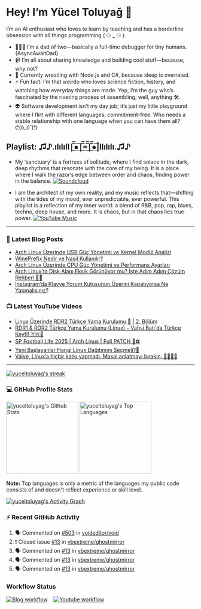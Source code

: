# Hey! I’m Yücel Toluyağ 👋

I’m an AI enthusiast who loves to learn by teaching and has a borderline obsession with all things programming ( ⚆ _ ⚆ ).

- 👨‍👧‍👦 I’m a dad of two—basically a full-time debugger for tiny humans. {AsyncAwaitDad}
- 📹 I’m all about sharing knowledge and building cool stuff—because, why not?
- 🎒 Currently wrestling with Node.js and C#, because sleep is overrated.
- ⚡ Fun fact: I’m that weirdo who loves science fiction, history, and watching how everyday things are made. Yep, I’m the guy who’s fascinated by the riveting process of assembling, well, anything 🛠️.
- 👽 Software development isn’t my day job; it’s just my little playground where I flirt with different languages, commitment-free. Who needs a stable relationship with one language when you can have them all? ᕦ(ò_óˇ)ᕤ

## Playlist: ♫♪.ılılıll|̲̅̅●̲̅̅|̲̅̅=̲̅̅|̲̅̅●̲̅̅|llılılı.♫♪

- My ‘sanctuary’ is a fortress of solitude, where I find solace in the dark, deep rhythms that resonate with the core of my being. It is a place where I walk the razor’s edge between order and chaos, finding power in the balance.  [![Soundcloud](https://img.shields.io/badge/Soundcloud-FF3300?logo=Soundcloud&logoColor=darkwhite)](https://soundcloud.com/yuceltoluyag)

- I am the architect of my own reality, and my music reflects that—shifting with the tides of my mood, ever unpredictable, ever powerful. This playlist is a reflection of my inner world: a blend of R&B, pop, rap, blues, techno, deep house, and more. It is chaos, but in that chaos lies true power. [![YouTube Music](https://img.shields.io/badge/YouTube_Music-FF0000?logo=youtube-music&logoColor=a970ff)](https://www.youtube.com/playlist?list=PLKaWgYyghzWEkpHyRsCTw_yRgcjQLmAPM)

------


### 📕 Latest Blog Posts

<!-- BLOG-POST-LIST:START -->
- [Arch Linux Üzerinde USB Güç Yönetimi ve Kernel Modül Analizi](https://yuceltoluyag.github.io/arch-linux-usb-guc-yonetimi-ve-kernel-modul-analizi/)
- [WinePrefix Nedir ve Nasıl Kullanılır?](https://yuceltoluyag.github.io/wineprefix-nedir-nasil-kullanilir/)
- [Arch Linux Üzerinde CPU Güç Yönetimi ve Performans Ayarları](https://yuceltoluyag.github.io/arch-linux-cpu-performans-ayarlari/)
- [Arch Linux’ta Disk Alanı Eksik Görünüyor mu? İşte Adım Adım Çözüm Rehberi 🧹💾](https://yuceltoluyag.github.io/arch-linux-disk-alani-gorunmuyor-cozum/)
- [Instagram’da Klavye Yorum Kutusunun Üzerini Kapatıyorsa Ne Yapmalısınız?](https://yuceltoluyag.github.io/instagram-klavye-yorum-kutusu-sorunu/)
<!-- BLOG-POST-LIST:END -->


### 📺 Latest YouTube Videos

<!-- YOUTUBE:START -->
- [Linux Üzerinde RDR2 Türkçe Yama Kurulumu  🚀 | 2. Bölüm](https://www.youtube.com/watch?v=h1W0_yaB75g)
- [RDR1 &amp; RDR2 Türkçe Yama Kurulumu &lpar;Linux&rpar; – Vahşi Batı&#39;da Türkçe Keyfi! 🇹🇷🐧](https://www.youtube.com/watch?v=XGcccKCjcLI)
- [SP Football Life 2025 | Arch Linux | Full PATCH 🐧⚽](https://www.youtube.com/watch?v=GgEl44n_mT8)
- [Yeni Başlayanlar Hangi Linux Dağıtımını Seçmeli?🐧](https://www.youtube.com/watch?v=IDjtbPEDk3w)
- [Valve, Linux’a hiçbir katkı yapmadı. Masal anlatmayı bırakın. 🛑🐧🧚‍♀️](https://www.youtube.com/watch?v=xgWOSnFXimM)
<!-- YOUTUBE:END -->
-----------

<!-- GitHub Readme Streak Stats - https://github.com/yuceltoluyag/github-readme-streak-stats -->
  <p>
    <a href="https://github.com/yuceltoluyag/github-readme-streak-stats">
      <!-- Use https://streak-stats.demolab.com or self-host with your own Vercel app - visit https://git.io/streak-stats for instructions -->
      <img title="🔥 Get streak stats for your profile at git.io/streak-stats" alt="yuceltoluyag's streak" src="https://github-readme-streak-stats-eight.vercel.app/?user=yuceltoluyag&theme=monokai-metallian&hide_border=true&short_numbers=true"/>
    </a>
   
  </p>

  <h3>💻 GitHub Profile Stats</h3>

  <!-- https://github.com/anuraghazra/github-readme-stats -->

 <img alt="yuceltoluyag's Github Stats" src="https://denvercoder1-github-readme-stats.vercel.app/api/?username=yuceltoluyag&show_icons=true&include_all_commits=true&count_private=true&theme=react&hide_border=true&bg_color=1F222E&title_color=F85D7F&icon_color=F8D866" height="192px"/>
  <img alt="yuceltoluyag's Top Languages" src="https://denvercoder1-github-readme-stats.vercel.app/api/top-langs/?username=yuceltoluyag&langs_count=8&layout=compact&theme=react&hide_border=true&bg_color=1F222E&title_color=F85D7F&icon_color=F8D866&hide=Jupyter%20Notebook,Roff" height="192px"/>
  <br/>

  <b>Note:</b> Top languages is only a metric of the languages my public code consists of and doesn't reflect experience or skill level.
  
  <!-- https://github.com/ashutosh00710/github-readme-activity-graph -->

  <a href="https://github.com/ashutosh00710/github-readme-activity-graph"><img alt="yuceltoluyag's Activity Graph" src="https://github-readme-activity-graph.vercel.app/graph/?username=yuceltoluyag&bg_color=1F222E&color=F8D866&line=F85D7F&point=FFFFFF&hide_border=true" /></a>

  <h3>⚡ Recent GitHub Activity</h3>

  <!-- https://github.com/jamesgeorge007/github-activity-readme -->
  <!--START_SECTION:activity-->

1. 🗣 Commented on [#503](https://github.com/voideditor/void/issues/503) in [voideditor/void](https://github.com/voideditor/void)
2. ❗️ Closed issue [#13](https://github.com/vbextreme/ghostmirror/issues/13) in [vbextreme/ghostmirror](https://github.com/vbextreme/ghostmirror)
3. 🗣 Commented on [#13](https://github.com/vbextreme/ghostmirror/issues/13) in [vbextreme/ghostmirror](https://github.com/vbextreme/ghostmirror)
4. 🗣 Commented on [#13](https://github.com/vbextreme/ghostmirror/issues/13) in [vbextreme/ghostmirror](https://github.com/vbextreme/ghostmirror)
5. 🗣 Commented on [#13](https://github.com/vbextreme/ghostmirror/issues/13) in [vbextreme/ghostmirror](https://github.com/vbextreme/ghostmirror)
<!--END_SECTION:activity-->

</details>


### Workflow Status

[![Blog workflow](https://github.com/yuceltoluyag/yuceltoluyag/actions/workflows/blog-post-workflow.yml/badge.svg)](https://github.com/yuceltoluyag/yuceltoluyag/actions/workflows/blog-post-workflow.yml)
&nbsp;&nbsp;
[![Youtube workflow](https://github.com/yuceltoluyag/yuceltoluyag/actions/workflows/youtube-workflow.yml/badge.svg)](https://github.com/yuceltoluyag/yuceltoluyag/actions/workflows/youtube-workflow.yml)
